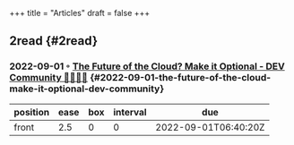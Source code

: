 +++
title = "Articles"
draft = false
+++

## 2read {#2read}


### 2022-09-01 ◦ [The Future of the Cloud? Make it Optional - DEV Community 👩‍💻👨‍💻](https://dev.to/dittolive/the-future-of-the-cloud-make-it-optional-1gcf) {#2022-09-01-the-future-of-the-cloud-make-it-optional-dev-community}

| position | ease | box | interval | due                  |
|----------|------|-----|----------|----------------------|
| front    | 2.5  | 0   | 0        | 2022-09-01T06:40:20Z |